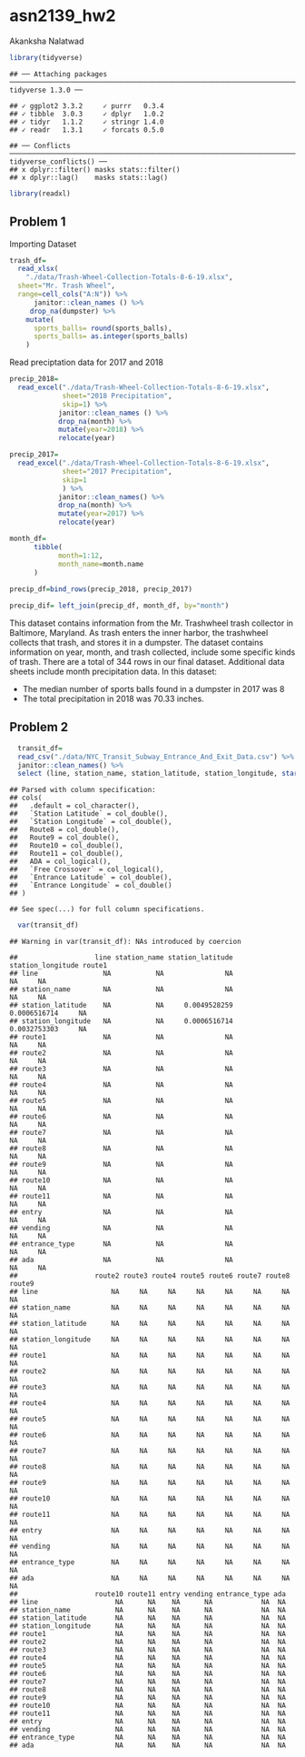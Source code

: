 asn2139\_hw2
================
Akanksha Nalatwad

``` r
library(tidyverse)
```

    ## ── Attaching packages ─────────────────────────────────────────────────────────────────────────────────────────── tidyverse 1.3.0 ──

    ## ✓ ggplot2 3.3.2     ✓ purrr   0.3.4
    ## ✓ tibble  3.0.3     ✓ dplyr   1.0.2
    ## ✓ tidyr   1.1.2     ✓ stringr 1.4.0
    ## ✓ readr   1.3.1     ✓ forcats 0.5.0

    ## ── Conflicts ────────────────────────────────────────────────────────────────────────────────────────────── tidyverse_conflicts() ──
    ## x dplyr::filter() masks stats::filter()
    ## x dplyr::lag()    masks stats::lag()

``` r
library(readxl)
```

## Problem 1

Importing Dataset

``` r
trash_df=
  read_xlsx(
    "./data/Trash-Wheel-Collection-Totals-8-6-19.xlsx",
  sheet="Mr. Trash Wheel",
  range=cell_cols("A:N")) %>% 
      janitor::clean_names () %>% 
     drop_na(dumpster) %>% 
    mutate(
      sports_balls= round(sports_balls),
      sports_balls= as.integer(sports_balls)
    )
```

Read preciptation data for 2017 and 2018

``` r
precip_2018=
  read_excel("./data/Trash-Wheel-Collection-Totals-8-6-19.xlsx",
             sheet="2018 Precipitation",
             skip=1) %>% 
            janitor::clean_names () %>% 
            drop_na(month) %>% 
            mutate(year=2018) %>% 
            relocate(year)

precip_2017=
  read_excel("./data/Trash-Wheel-Collection-Totals-8-6-19.xlsx",
             sheet="2017 Precipitation",
             skip=1
             ) %>% 
            janitor::clean_names() %>% 
            drop_na(month) %>% 
            mutate(year=2017) %>% 
            relocate(year)
```

``` r
month_df=
      tibble(
            month=1:12,
            month_name=month.name
      )
        
precip_df=bind_rows(precip_2018, precip_2017)

precip_dif= left_join(precip_df, month_df, by="month")
```

This dataset contains information from the Mr. Trashwheel trash
collector in Baltimore, Maryland. As trash enters the inner harbor, the
trashwheel collects that trash, and stores it in a dumpster. The dataset
contains information on year, month, and trash collected, include some
specific kinds of trash. There are a total of 344 rows in our final
dataset. Additional data sheets include month precipitation data. In
this dataset:

  - The median number of sports balls found in a dumpster in 2017 was 8
  - The total precipitation in 2018 was 70.33 inches.

## Problem 2

``` r
  transit_df=
  read_csv("./data/NYC_Transit_Subway_Entrance_And_Exit_Data.csv") %>% 
  janitor::clean_names() %>% 
  select (line, station_name, station_latitude, station_longitude, starts_with("route"), entry, vending, entrance_type, ada)
```

    ## Parsed with column specification:
    ## cols(
    ##   .default = col_character(),
    ##   `Station Latitude` = col_double(),
    ##   `Station Longitude` = col_double(),
    ##   Route8 = col_double(),
    ##   Route9 = col_double(),
    ##   Route10 = col_double(),
    ##   Route11 = col_double(),
    ##   ADA = col_logical(),
    ##   `Free Crossover` = col_logical(),
    ##   `Entrance Latitude` = col_double(),
    ##   `Entrance Longitude` = col_double()
    ## )

    ## See spec(...) for full column specifications.

``` r
  var(transit_df)
```

    ## Warning in var(transit_df): NAs introduced by coercion

    ##                   line station_name station_latitude station_longitude route1
    ## line                NA           NA               NA                NA     NA
    ## station_name        NA           NA               NA                NA     NA
    ## station_latitude    NA           NA     0.0049528259      0.0006516714     NA
    ## station_longitude   NA           NA     0.0006516714      0.0032753303     NA
    ## route1              NA           NA               NA                NA     NA
    ## route2              NA           NA               NA                NA     NA
    ## route3              NA           NA               NA                NA     NA
    ## route4              NA           NA               NA                NA     NA
    ## route5              NA           NA               NA                NA     NA
    ## route6              NA           NA               NA                NA     NA
    ## route7              NA           NA               NA                NA     NA
    ## route8              NA           NA               NA                NA     NA
    ## route9              NA           NA               NA                NA     NA
    ## route10             NA           NA               NA                NA     NA
    ## route11             NA           NA               NA                NA     NA
    ## entry               NA           NA               NA                NA     NA
    ## vending             NA           NA               NA                NA     NA
    ## entrance_type       NA           NA               NA                NA     NA
    ## ada                 NA           NA               NA                NA     NA
    ##                   route2 route3 route4 route5 route6 route7 route8 route9
    ## line                  NA     NA     NA     NA     NA     NA     NA     NA
    ## station_name          NA     NA     NA     NA     NA     NA     NA     NA
    ## station_latitude      NA     NA     NA     NA     NA     NA     NA     NA
    ## station_longitude     NA     NA     NA     NA     NA     NA     NA     NA
    ## route1                NA     NA     NA     NA     NA     NA     NA     NA
    ## route2                NA     NA     NA     NA     NA     NA     NA     NA
    ## route3                NA     NA     NA     NA     NA     NA     NA     NA
    ## route4                NA     NA     NA     NA     NA     NA     NA     NA
    ## route5                NA     NA     NA     NA     NA     NA     NA     NA
    ## route6                NA     NA     NA     NA     NA     NA     NA     NA
    ## route7                NA     NA     NA     NA     NA     NA     NA     NA
    ## route8                NA     NA     NA     NA     NA     NA     NA     NA
    ## route9                NA     NA     NA     NA     NA     NA     NA     NA
    ## route10               NA     NA     NA     NA     NA     NA     NA     NA
    ## route11               NA     NA     NA     NA     NA     NA     NA     NA
    ## entry                 NA     NA     NA     NA     NA     NA     NA     NA
    ## vending               NA     NA     NA     NA     NA     NA     NA     NA
    ## entrance_type         NA     NA     NA     NA     NA     NA     NA     NA
    ## ada                   NA     NA     NA     NA     NA     NA     NA     NA
    ##                   route10 route11 entry vending entrance_type ada
    ## line                   NA      NA    NA      NA            NA  NA
    ## station_name           NA      NA    NA      NA            NA  NA
    ## station_latitude       NA      NA    NA      NA            NA  NA
    ## station_longitude      NA      NA    NA      NA            NA  NA
    ## route1                 NA      NA    NA      NA            NA  NA
    ## route2                 NA      NA    NA      NA            NA  NA
    ## route3                 NA      NA    NA      NA            NA  NA
    ## route4                 NA      NA    NA      NA            NA  NA
    ## route5                 NA      NA    NA      NA            NA  NA
    ## route6                 NA      NA    NA      NA            NA  NA
    ## route7                 NA      NA    NA      NA            NA  NA
    ## route8                 NA      NA    NA      NA            NA  NA
    ## route9                 NA      NA    NA      NA            NA  NA
    ## route10                NA      NA    NA      NA            NA  NA
    ## route11                NA      NA    NA      NA            NA  NA
    ## entry                  NA      NA    NA      NA            NA  NA
    ## vending                NA      NA    NA      NA            NA  NA
    ## entrance_type          NA      NA    NA      NA            NA  NA
    ## ada                    NA      NA    NA      NA            NA  NA
